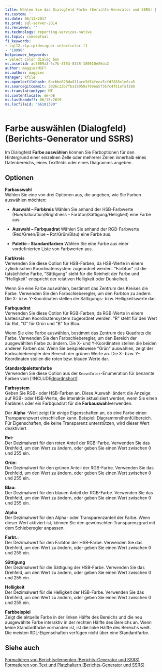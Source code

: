 ```yaml
---
title: Wählen Sie das Dialogfeld Farbe (Berichts-Generator und SSRS) | Microsoft-Dokumentation
ms.custom: ''
ms.date: 06/13/2017
ms.prod: sql-server-2014
ms.reviewer: ''
ms.technology: reporting-services-native
ms.topic: conceptual
f1_keywords:
- sql12.rtp.rptdesigner.selectcolor.f1
- "10090"
helpviewer_keywords:
- Select Color dialog box
ms.assetid: ac7089a3-5c7b-4f53-8348-180610e86da2
author: maggiesMSFT
ms.author: maggies
manager: kfile
ms.openlocfilehash: 6bcbbe828da811ace5df4feea5cfdf888e1e6ca5
ms.sourcegitcommit: 3026c22b7fba19059a769ea5f367c4f51efaf286
ms.translationtype: MT
ms.contentlocale: de-DE
ms.lasthandoff: 06/15/2019
ms.locfileid: "66101380"
---
```

# <a name="select-color-dialog-box-report-builder-and-ssrs"></a>Farbe auswählen (Dialogfeld) (Berichts-Generator und SSRS)
  Im Dialogfeld **Farbe auswählen** können Sie Farboptionen für den Hintergrund einer einzelnen Zelle oder mehrerer Zellen innerhalb eines Datenbereichs, eines Textfelds oder eines Diagramms angeben.  
  
## <a name="options"></a>Optionen  
 **Farbauswahl**  
 Wählen Sie eine von drei Optionen aus, die angeben, wie Sie Farben auswählen möchten:  
  
-   **Auswahl – Farbkreis** Wählen Sie anhand der HSB-Farbwerte (Hue/Saturation/Brightness – Farbton/Sättigung/Helligkeit) eine Farbe aus.  
  
-   **Auswahl – Farbquadrat** Wählen Sie anhand der RGB-Farbwerte (Red/Green/Blue – Rot/Grün/Blau) eine Farbe aus.  
  
-   **Palette – Standardfarben** Wählen Sie eine Farbe aus einer vordefinierten Liste von Farbwerten aus.  
  
 **Farbkreis**  
 Verwenden Sie diese Option für HSB-Farben, da HSB-Werte in einem zylindrischen Koordinatensystem zugeordnet werden. "Farbton" ist die tatsächliche Farbe, "Sättigung" steht für die Reinheit der Farbe und "Helligkeit" entspricht der relativen Helligkeit oder Dunkelheit.  
  
 Wenn Sie eine Farbe auswählen, bestimmt das Zentrum des Kreises die Farbe. Verwenden Sie den Farbschieberegler, um den Farbton zu ändern. Die X- bzw. Y-Koordinaten stellen die Sättigungs- bzw. Helligkeitswerte dar.  
  
 **Farbquadrat**  
 Verwenden Sie diese Option für RGB-Farben, da RGB-Werte in einem kartesischen Koordinatensystem zugeordnet werden. "R" steht für den Wert für Rot, "G" für Grün und "B" für Blau.  
  
 Wenn Sie eine Farbe auswählen, bestimmt das Zentrum des Quadrats die Farbe. Verwenden Sie den Farbschieberegler, um den Bereich der ausgewählten Farbe zu ändern. Die X- und Y-Koordinaten stellen die beiden anderen Farben dar. Wenn Sie beispielsweise "Grün" auswählen, zeigt der Farbschieberegler den Bereich der grünen Werte an. Die X- bzw. Y-Koordinaten stellen die roten bzw. blauen Werte dar.  
  
 **Standardpalettenfarbe**  
 Verwenden Sie diese Option aus der `KnownColor`-Enumeration für benannte Farben vom [!INCLUDE[dnprdnshort](../includes/dnprdnshort-md.md)].  
  
 **Farbsystem**  
 Geben Sie RGB- oder HSB-Farben an. Diese Auswahl ändert die Anzeige auf RGB- oder HSB-Werte, die interaktiv aktualisiert werden, wenn Sie einen Farbkreis oder ein Farbquadrat für die **Farbauswahl**verwenden.  
  
 Der **Alpha** -Wert zeigt für einige Eigenschaften an, ob eine Farbe einen Transparenzwert einschließen kann. Beispiel: Diagrammreihenfüllbereich. Für Eigenschaften, die keine Transparenz unterstützen, wird dieser Wert deaktiviert.  
  
 **Rot:**  
 Der Dezimalwert für den roten Anteil der RGB-Farbe. Verwenden Sie das Drehfeld, um den Wert zu ändern, oder geben Sie einen Wert zwischen 0 und 255 ein.  
  
 **Grün:**  
 Der Dezimalwert für den grünen Anteil der RGB-Farbe. Verwenden Sie das Drehfeld, um den Wert zu ändern, oder geben Sie einen Wert zwischen 0 und 255 ein.  
  
 **Blau:**  
 Der Dezimalwert für den blauen Anteil der RGB-Farbe. Verwenden Sie das Drehfeld, um den Wert zu ändern, oder geben Sie einen Wert zwischen 0 und 255 ein.  
  
 **Alpha**  
 Der Dezimalwert für den Alpha- oder Transparenzanteil der Farbe. Wenn dieser Wert aktiviert ist, können Sie den gewünschten Transparenzgrad mit dem Schieberegler anpassen.  
  
 **Farbt.:**  
 Der Dezimalwert für den Farbton der HSB-Farbe. Verwenden Sie das Drehfeld, um den Wert zu ändern, oder geben Sie einen Wert zwischen 0 und 255 ein.  
  
 **Sättigung**  
 Der Dezimalwert für die Sättigung der HSB-Farbe. Verwenden Sie das Drehfeld, um den Wert zu ändern, oder geben Sie einen Wert zwischen 0 und 255 ein.  
  
 **Helligkeit**  
 Der Dezimalwert für die Helligkeit der HSB-Farbe. Verwenden Sie das Drehfeld, um den Wert zu ändern, oder geben Sie einen Wert zwischen 0 und 255 ein.  
  
 **Farbbeispiel**  
 Zeigt die aktuelle Farbe in der linken Hälfte des Bereichs und die neu ausgewählte Farbe interaktiv in der rechten Hälfte des Bereichs an. Wenn keine Standardfarbe vorhanden ist, ist die linke Hälfte des Bereichs weiß. Die meisten RDL-Eigenschaften verfügen nicht über eine Standardfarbe.  
  
## <a name="see-also"></a>Siehe auch  
 [Formatieren von Berichtselementen (Berichts-Generator und SSRS)](report-design/formatting-report-items-report-builder-and-ssrs.md)   
 [Formatieren von Text und Platzhaltern &#40;Berichts-Generator und SSRS&#41;](report-design/formatting-text-and-placeholders-report-builder-and-ssrs.md)  
  
  
